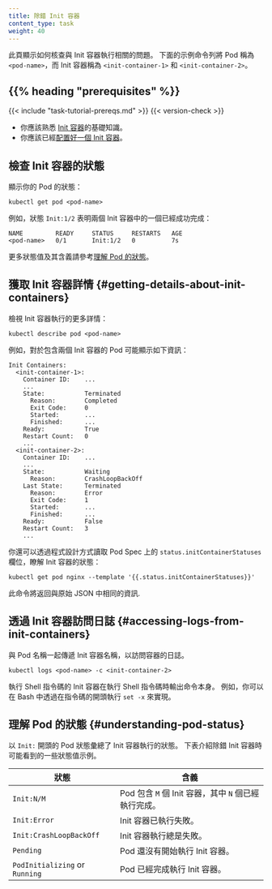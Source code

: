 ```yaml
---
title: 除錯 Init 容器
content_type: task
weight: 40
---
```


<!--
reviewers:
- bprashanth
- enisoc
- erictune
- foxish
- janetkuo
- kow3ns
- smarterclayton
title: Debug Init Containers
content_type: task
weight: 40
-->

<!-- overview -->

<!--
This page shows how to investigate problems related to the execution of
Init Containers. The example command lines below refer to the Pod as
`<pod-name>` and the Init Containers as `<init-container-1>` and
`<init-container-2>`.
-->
此頁顯示如何核查與 Init 容器執行相關的問題。
下面的示例命令列將 Pod 稱為 `<pod-name>`，而 Init 容器稱為 `<init-container-1>` 和
`<init-container-2>`。

## {{% heading "prerequisites" %}}

{{< include "task-tutorial-prereqs.md" >}} {{< version-check >}}

<!--
* You should be familiar with the basics of
  [Init Containers](/docs/concepts/workloads/pods/init-containers/).
* You should have [Configured an Init Container](/docs/tasks/configure-pod-container/configure-pod-initialization/#creating-a-pod-that-has-an-init-container/).
-->

* 你應該熟悉 [Init 容器](/zh-cn/docs/concepts/workloads/pods/init-containers/)的基礎知識。
* 你應該已經[配置好一個 Init 容器](/zh-cn/docs/tasks/configure-pod-container/configure-pod-initialization/#creating-a-pod-that-has-an-init-container/)。

<!-- steps -->

<!--
## Checking the status of Init Containers

Display the status of your pod:
-->

## 檢查 Init 容器的狀態

顯示你的 Pod 的狀態：

```shell
kubectl get pod <pod-name>
```

<!--
For example, a status of `Init:1/2` indicates that one of two Init Containers
has completed successfully:
-->

例如，狀態 `Init:1/2` 表明兩個 Init 容器中的一個已經成功完成：

```
NAME         READY     STATUS     RESTARTS   AGE
<pod-name>   0/1       Init:1/2   0          7s
```

<!--
See [Understanding Pod status](#understanding-pod-status) for more examples of
status values and their meanings.
-->
更多狀態值及其含義請參考[理解 Pod 的狀態](#understanding-pod-status)。

<!--
## Getting details about Init Containers

View more detailed information about Init Container execution:
-->
## 獲取 Init 容器詳情   {#getting-details-about-init-containers}

檢視 Init 容器執行的更多詳情：

```shell
kubectl describe pod <pod-name>
```

<!--
For example, a Pod with two Init Containers might show the following:
-->
例如，對於包含兩個 Init 容器的 Pod 可能顯示如下資訊：

```
Init Containers:
  <init-container-1>:
    Container ID:    ...
    ...
    State:           Terminated
      Reason:        Completed
      Exit Code:     0
      Started:       ...
      Finished:      ...
    Ready:           True
    Restart Count:   0
    ...
  <init-container-2>:
    Container ID:    ...
    ...
    State:           Waiting
      Reason:        CrashLoopBackOff
    Last State:      Terminated
      Reason:        Error
      Exit Code:     1
      Started:       ...
      Finished:      ...
    Ready:           False
    Restart Count:   3
    ...
```

<!--
You can also access the Init Container statuses programmatically by reading the
`status.initContainerStatuses` field on the Pod Spec:
-->
你還可以透過程式設計方式讀取 Pod Spec 上的 `status.initContainerStatuses` 欄位，瞭解 Init 容器的狀態：

```shell
kubectl get pod nginx --template '{{.status.initContainerStatuses}}'
```

<!--
This command will return the same information as above in raw JSON.
-->
此命令將返回與原始 JSON 中相同的資訊.

<!--
## Accessing logs from Init Containers

Pass the Init Container name along with the Pod name
to access its logs.
-->
## 透過 Init 容器訪問日誌   {#accessing-logs-from-init-containers}

與 Pod 名稱一起傳遞 Init 容器名稱，以訪問容器的日誌。

```shell
kubectl logs <pod-name> -c <init-container-2>
```

<!--
Init Containers that run a shell script print
commands as they're executed. For example, you can do this in Bash by running
`set -x` at the beginning of the script.
-->
執行 Shell 指令碼的 Init 容器在執行 Shell 指令碼時輸出命令本身。
例如，你可以在 Bash 中透過在指令碼的開頭執行 `set -x` 來實現。

<!-- discussion -->

<!--
## Understanding Pod status

A Pod status beginning with `Init:` summarizes the status of Init Container
execution. The table below describes some example status values that you might
see while debugging Init Containers.
-->
## 理解 Pod 的狀態   {#understanding-pod-status}

以 `Init:` 開頭的 Pod 狀態彙總了 Init 容器執行的狀態。
下表介紹除錯 Init 容器時可能看到的一些狀態值示例。

<!--
Status | Meaning
------ | -------
`Init:N/M` | The Pod has `M` Init Containers, and `N` have completed so far.
`Init:Error` | An Init Container has failed to execute.
`Init:CrashLoopBackOff` | An Init Container has failed repeatedly.
`Pending` | The Pod has not yet begun executing Init Containers.
`PodInitializing` or `Running` | The Pod has already finished executing Init Containers.
-->

狀態   | 含義
------ | -------
`Init:N/M` | Pod 包含 `M` 個 Init 容器，其中 `N` 個已經執行完成。
`Init:Error` | Init 容器已執行失敗。
`Init:CrashLoopBackOff` | Init 容器執行總是失敗。
`Pending` | Pod 還沒有開始執行 Init 容器。
`PodInitializing` or `Running` | Pod 已經完成執行 Init 容器。

